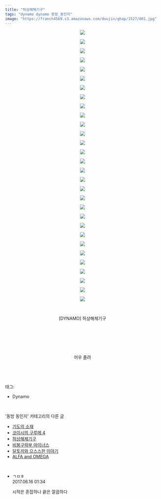 ```yaml
---
title: "허상해체기구"
tags: "dynamo dynamo 동방_동인지"
image: "https://franch4569.s3.amazonaws.com/doujin/ghap/1527/001.jpg"
---
```

<div class="article">
<p style="text-align: center; clear: none; float: none;"></p>
<p style="text-align: center; clear: none; float: none;"><img src="{{ site.imgserver2 }}/ghap/1527/001.jpg"/></p>
<p style="text-align: center; clear: none; float: none;"><img src="{{ site.imgserver2 }}/ghap/1527/002.jpg"/></p>
<p style="text-align: center; clear: none; float: none;"><img src="{{ site.imgserver2 }}/ghap/1527/003.jpg"/></p>
<p style="text-align: center; clear: none; float: none;"><img src="{{ site.imgserver2 }}/ghap/1527/004.jpg"/></p>
<p style="text-align: center; clear: none; float: none;"><img src="{{ site.imgserver2 }}/ghap/1527/005.jpg"/></p>
<p style="text-align: center; clear: none; float: none;"><img src="{{ site.imgserver2 }}/ghap/1527/006.jpg"/></p>
<p style="text-align: center; clear: none; float: none;"><img src="{{ site.imgserver2 }}/ghap/1527/007.jpg"/></p>
<p style="text-align: center; clear: none; float: none;"><img src="{{ site.imgserver2 }}/ghap/1527/008.jpg"/></p>
<p style="text-align: center; clear: none; float: none;"><img src="{{ site.imgserver2 }}/ghap/1527/009.jpg"/></p>
<p style="text-align: center; clear: none; float: none;"><img src="{{ site.imgserver2 }}/ghap/1527/010.jpg"/></p>
<p style="text-align: center; clear: none; float: none;"><img src="{{ site.imgserver2 }}/ghap/1527/011.jpg"/></p>
<p style="text-align: center; clear: none; float: none;"><img src="{{ site.imgserver2 }}/ghap/1527/012.jpg"/></p>
<p style="text-align: center; clear: none; float: none;"><img src="{{ site.imgserver2 }}/ghap/1527/013.jpg"/></p>
<p style="text-align: center; clear: none; float: none;"><img src="{{ site.imgserver2 }}/ghap/1527/014.jpg"/></p>
<p style="text-align: center; clear: none; float: none;"><img src="{{ site.imgserver2 }}/ghap/1527/015.jpg"/></p>
<p style="text-align: center; clear: none; float: none;"><img src="{{ site.imgserver2 }}/ghap/1527/016.jpg"/></p>
<p style="text-align: center; clear: none; float: none;"><img src="{{ site.imgserver2 }}/ghap/1527/017.jpg"/></p>
<p style="text-align: center; clear: none; float: none;"><img src="{{ site.imgserver2 }}/ghap/1527/018.jpg"/></p>
<p style="text-align: center; clear: none; float: none;"><img src="{{ site.imgserver2 }}/ghap/1527/019.jpg"/></p>
<p style="text-align: center; clear: none; float: none;"><img src="{{ site.imgserver2 }}/ghap/1527/020.jpg"/></p>
<p style="text-align: center; clear: none; float: none;"><img src="{{ site.imgserver2 }}/ghap/1527/021.jpg"/></p>
<p style="text-align: center; clear: none; float: none;"><img src="{{ site.imgserver2 }}/ghap/1527/022.jpg"/></p>
<p style="text-align: center; clear: none; float: none;"><img src="{{ site.imgserver2 }}/ghap/1527/023.jpg"/></p>
<p style="text-align: center; clear: none; float: none;"><img src="{{ site.imgserver2 }}/ghap/1527/024.jpg"/></p>
<p style="text-align: center; clear: none; float: none;"><img src="{{ site.imgserver2 }}/ghap/1527/025.jpg"/></p>
<p style="text-align: center; clear: none; float: none;"><img src="{{ site.imgserver2 }}/ghap/1527/026.jpg"/></p>
<p style="text-align: center; clear: none; float: none;"><img src="{{ site.imgserver2 }}/ghap/1527/027.jpg"/></p>
<p style="text-align: center; clear: none; float: none;"><img src="{{ site.imgserver2 }}/ghap/1527/028.jpg"/></p>
<p style="text-align: center; clear: none; float: none;"><img src="{{ site.imgserver2 }}/ghap/1527/029.jpg"/></p>
<p style="text-align: center; clear: none; float: none;"><img src="{{ site.imgserver2 }}/ghap/1527/030.jpg"/></p>
<p style="text-align: center; clear: none; float: none;"><br/></p>
<p style="text-align: center; clear: none; float: none;">[DYNAMO] 허상해체기구</p>
<p style="text-align: center; clear: none; float: none;"><br/></p>
<p style="text-align: center; clear: none; float: none;"><br/></p>
<p style="text-align: center; clear: none; float: none;"><br/></p>
<p style="text-align: center; clear: none; float: none;">어우 졸려</p>
<p><br/></p>
</div><br/>
<div class="tagTrail">
<p>태그: </p>
<ul>
<li>Dynamo</li>
</ul>
</div><br/>
<div class="another">
<p>'동방 동인지' 카테고리의 다른 글</p>
<ul>
<li><a href="/ghap_1529">기도의 소재</a></li>
<li><a href="/ghap_1528">코이시의 구루메 4</a></li>
<li><a href="/ghap_1527">허상해체기구</a></li>
<li><a href="/ghap_1526">비봉구락부 마이너스</a></li>
<li><a href="/ghap_1525">달토끼와 으스스한 이야기</a></li>
<li><a href="/ghap_1524">ALFA and OMEGA</a></li>
</ul>
</div><br/>
<div class="cb_module cb_fluid">
<div class="cb_wrt cb_profile">
<div class="comment">
<ul>
<li class="cb_thumb_off" id="comment15014573">
<div class="cb_comment_area">
<div class="cb_info_area">
<div class="cb_section">
<span class="cb_nick_name">ㄱㅁㅎ</span>
</div>
<div class="cb_section">
<span class="cb_date">2017.06.16 01:34 </span>
</div>
</div>
<div class="cb_dsc_comment">
<p class="cb_dsc">
											시작은 혼잡하나 끝은 깔끔하다
										</p>
</div>
</div></li>
</ul>
</div>
</div><!-- commentList close -->
</div><br/>
